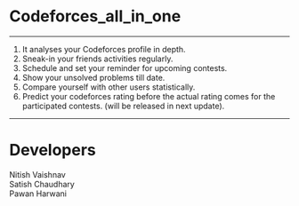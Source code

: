 # Codeforces_all_in_one
---------------
1. It analyses your Codeforces profile in depth. <br/>
2. Sneak-in your friends activities regularly.<br/>
3. Schedule and set your reminder for upcoming contests.<br/>
4. Show your unsolved problems till date.<br/>
5. Compare yourself with other users statistically.<br/>
6. Predict your codeforces rating before the actual rating comes for the participated contests. (will be released in next update).<br/>
 ---------------
# Developers
Nitish Vaishnav<br/>
Satish Chaudhary<br/>
Pawan Harwani<br/>
 
